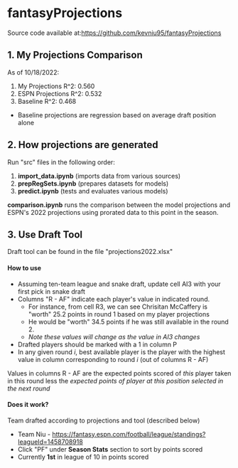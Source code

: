 # fantasyProjections

Source code available at:https://github.com/kevniu95/fantasyProjections

## 1. My Projections Comparison
As of 10/18/2022:

1. My Projections R^2:      0.560
2. ESPN Projections R^2:    0.532
3. Baseline R^2:            0.468

- Baseline projections are regression based on average draft position alone


## 2. How projections are generated
Run "src" files in the following order:

1. **import_data.ipynb** (imports data from various sources)
2. **prepRegSets.ipynb** (prepares datasets for models)
3. **predict.ipynb** (tests and evaluates various models)

**comparison.ipynb** runs the comparison between the model projections and ESPN's 2022 projections using prorated data to this point in the season.


## 3. Use Draft Tool 
Draft tool can be found in the file "projections2022.xlsx"
#### How to use
  - Assuming ten-team league and snake draft, update cell AI3 with your first pick in snake draft
  - Columns "R - AF" indicate each player's value in indicated round. 
    - For instance, from cell R3, we can see Chrisitan McCaffery is "worth" 25.2 points in round 1 based on my player projections
    - He would be "worth" 34.5 points if he was still available in the round 2.
    - *Note these values will change as the value in AI3 changes*
  - Drafted players should be marked with a 1 in column P
  - In any given round *i*, best available player is the player with the highest value in column corresponding to round *i* (out of columns R - AF)

Values in columns R - AF are the expected points scored of *this* player taken in this round less the *expected points of player at this position selected in the next round*

#### Does it work?
Team drafted according to projections and tool (described below)
  - Team Niu - https://fantasy.espn.com/football/league/standings?leagueId=1458708918
  - Click "PF" under **Season Stats** section to sort by points scored
  - Currently **1st** in league of 10 in points scored
